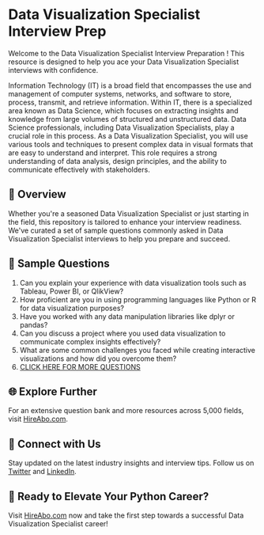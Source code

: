 # Data Visualization Specialist Interview Prep

Welcome to the Data Visualization Specialist Interview Preparation ! This resource is designed to help you ace your Data Visualization Specialist interviews with confidence.

Information Technology (IT) is a broad field that encompasses the use and management of computer systems, networks, and software to store, process, transmit, and retrieve information. Within IT, there is a specialized area known as Data Science, which focuses on extracting insights and knowledge from large volumes of structured and unstructured data. Data Science professionals, including Data Visualization Specialists, play a crucial role in this process. As a Data Visualization Specialist, you will use various tools and techniques to present complex data in visual formats that are easy to understand and interpret. This role requires a strong understanding of data analysis, design principles, and the ability to communicate effectively with stakeholders.

## 🚀 Overview

Whether you're a seasoned Data Visualization Specialist or just starting in the field, this repository is tailored to enhance your interview readiness. We've curated a set of sample questions commonly asked in Data Visualization Specialist interviews to help you prepare and succeed.

## 📝 Sample Questions

1. Can you explain your experience with data visualization tools such as Tableau, Power BI, or QlikView?
2. How proficient are you in using programming languages like Python or R for data visualization purposes?
3. Have you worked with any data manipulation libraries like dplyr or pandas?
4. Can you discuss a project where you used data visualization to communicate complex insights effectively?
5. What are some common challenges you faced while creating interactive visualizations and how did you overcome them?
6. [CLICK HERE FOR MORE QUESTIONS](https://hireabo.com/job/0_3_21/Data%20Visualization%20Specialist)

## 🌐 Explore Further

For an extensive question bank and more resources across 5,000 fields, visit [HireAbo.com](https://www.hireabo.com).

## 📱 Connect with Us

Stay updated on the latest industry insights and interview tips. Follow us on [Twitter](https://twitter.com/hireabo) and [LinkedIn](https://www.linkedin.com/in/hire-abo-3609972a8/).

## 🚀 Ready to Elevate Your Python Career?

Visit [HireAbo.com](https://www.hireabo.com) now and take the first step towards a successful Data Visualization Specialist career!